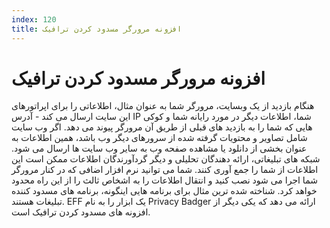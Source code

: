 ```yaml
---
index: 120
title: افزونه مرورگر مسدود کردن ترافیک
---
```

# افزونه مرورگر مسدود کردن ترافیک

هنگام بازدید از یک وبسایت، مرورگر شما به عنوان مثال، اطلاعاتی را برای اپراتورهای این سایت ارسال می کند - آدرس IP شما، اطلاعات دیگر در مورد رایانه شما و کوکی هایی که شما را به بازدید های قبلی از طریق آن مرورگر پیوند می دهد. اگر وب سایت شامل تصاویر و محتویات گرفته شده از سرورهای دیگر وب باشد، همین اطلاعات به عنوان بخشی از دانلود یا مشاهده صفحه وب به سایر وب سایت ها ارسال می شود. شبکه های تبلیغاتی، ارائه دهندگان تحلیلی و دیگر گردآورندگان اطلاعات ممکن است این اطلاعات از شما را جمع آوری کنند. شما می توانید نرم افزار اضافی که در کنار مرورگر شما اجرا می شود نصب کنید و انتقال اطلاعات را به اشخاص ثالث را از این راه محدود خواهد کرد.  شناخته شده ترین مثال برای برنامه هایی اینگونه، برنامه های مسدود کننده تبلیغات هستند. EFF یک ابزار را به نام Privacy Badger ارائه می دهد که یکی دیگر از افزونه های مسدود کردن ترافیک است.